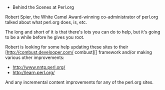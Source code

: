 * Behind the Scenes at Perl.org

Robert Spier, the White Camel Award-winning co-administrator of perl.org talked about what perl.org does, is, etc.

The long and short of it is that there's lots you can do to help, but it's going to be a while before he gives you root.

Robert is looking for some help updating these sites to their [http://combust.develooper.com/ combust][] framework and/or making various other improvements:

* http://www.nntp.perl.org/
* http://learn.perl.org/

And any incremental content improvements for any of the perl.org sites.

